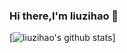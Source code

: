 ### Hi there,I'm liuzihao 👋

[![liuzihao's github stats](https://github-readme-stats.vercel.app/api?username=liuzihaohao&show_icons=true&hide_progress=false&bg_color=aaffff&theme=merko&text_color=001100&icon_color=ffff00&title_color=115511)]
<!--
**liuzihaohao/liuzihaohao** is a ✨ _special_ ✨ repository because its `README.md` (this file) appears on your GitHub profile.

Here are some ideas to get you started:

- 🔭 I’m currently working on ...
- 🌱 I’m currently learning ...
- 👯 I’m looking to collaborate on ...
- 🤔 I’m looking for help with ...
- 💬 Ask me about ...
- 📫 How to reach me: ...
- 😄 Pronouns: ...
- ⚡ Fun fact: ...
-->
